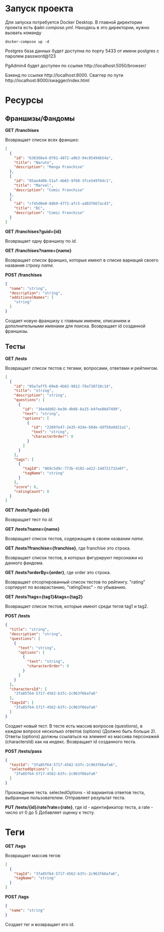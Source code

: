 # Запуск проекта
Для запуска потребуется Docker Desktop. В главной директории проекта есть файл *compose.yml*. Находясь в это директории, нужно вызвать команду 

```
docker-compose up -d
```

Postgres база данных будет доступна по порту 5433 от имени postgres с паролем password@123

PgAdmin4 будет доступен по ссылке http://localhost:5050/browser/

Бэкенд по ссылке http://localhost:8000. Сваггер по пути http://localhost:8000/swagger/index.html

# Ресурсы
## Франшизы/Фандомы
**GET /franchises** 

Возвращает список всех франшиз:

```json
[
  {
    "id": "638366e4-0701-4872-a9b3-94c95494b54a",
    "title": "Naruto",
    "description": "Manga Franchise"
  },
  {
    "id": "85ae4d0b-51af-4b65-9f60-3fce549f64c1",
    "title": "Marvel",
    "description": "Comic Franchise"
  },
  {
    "id": "cf45d0e0-8db9-4772-afc5-ad03f667ac43",
    "title": "DC",
    "description": "Comic Franchise"
  }
]
```

**GET /franchises?guid={id}** 

Возвращает одну франшизу по *id*.

**GET /franchises?name={name}**

Возвращает список франшиз, которые имеют в списке вариаций своего названия строку *name*.

**POST /franchises**
```json
{
  "name": "string",
  "description": "string",
  "additionalNames": [
    "string"
  ]
}
```
Создает новую франшизу с главным именем, описанием и дополнительными именами для поиска. Возвращает id созданной франшизы.

## Тесты
**GET /tests**

Возвращает список тестов с тегами, вопросами, ответами и рейтингом. 

```json
[
  {
    "id": "05e7aff5-69e8-4b02-9812-78a738710c14",
    "title": "string",
    "description": "string",
    "questions": [
      {
        "id": "16e4dd02-be30-4b66-8a15-b4fee86d7499",
        "text": "string",
        "options": [
          {
            "id": "22097e47-2e35-42de-b0de-ddf58a9d21a1",
            "text": "string",
            "characterOrder": 0
          }
        ]
      }
    ],
    "tags": [
      {
        "tagId": "869c5d9c-773b-4102-a422-14d721732e0f",
        "tagName": "string"
      }
    ],
    "score": 0,
    "ratingCount": 0
  }
]
```

**GET /tests?guid={id}** 

Возвращает тест по *id*.

**GET /tests?name={name}**

Возвращает список тестов, содержащие в своем названии *name*.

**GET /tests?franchise={franchise}**, где franchise это строка.

Возвращает список тестов, в которых фигурируют персонажи из данного фандома.

**GET /tests?orderBy={order}**, где order это строка.

Возвращает отсортированный список тестов по рейтингу. "rating" сортирует по возврастанию, "ratingDesc" - по убыванию.

**GET /tests?tags={tag1}&tags={tag2}**

Возвращает список тестов, которые имеют среди тегов tag1 и tag2.

**POST /tests**
```json
{
  "title": "string",
  "description": "string",
  "questions": [
    {
      "text": "string",
      "options": [
        {
          "text": "string",
          "characterOrder": 0
        }
      ]
    }
  ],
  "charactersId": [
    "3fa85f64-5717-4562-b3fc-2c963f66afa6"
  ],
  "tagsId": [
    "3fa85f64-5717-4562-b3fc-2c963f66afa6"
  ]
}
```

Создает новый тест. В тесте есть массив вопросов (questions), в каждом вопросе несколько ответов (options) (Должно быть больше 2). Ответы (options) должны ссылаться на элемент из массива персонажей (charactersId) как на индекс. 
Возвращает id созданного теста.

**POST /tests/pass**

```json
{
  "testId": "3fa85f64-5717-4562-b3fc-2c963f66afa6",
  "selectedOptions": [
    "3fa85f64-5717-4562-b3fc-2c963f66afa6"
  ]
}
```
Прохождение теста. selectedOptions - id вариантов ответов теста, выбранные пользователем. Отправляет результат теста.


**PUT /tests/{id}/rate?rate={rate}**, где id - идентификатор теста, а rate - число от 0 до 5
Добавляет оценку к тесту. 

# Теги
**GET /tags**

Возвращает массив тегов:
```json
[
  {
    "tagId": "3fa85f64-5717-4562-b3fc-2c963f66afa6",
    "tagName": "string"
  }
]
```

**POST /tags**

```json
{
  "name": "string"
}
```

Создает тег и возвращает его id.
